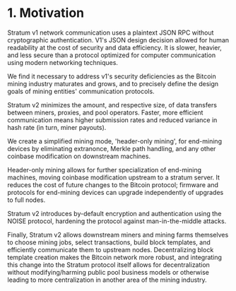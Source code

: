 # 1. Motivation

Stratum v1 network communication uses a plaintext JSON RPC without cryptographic authentication. V1's JSON design decision allowed for human readability at the cost of security and data efficiency. It is slower, heavier, and less secure than a protocol optimized for computer communication using modern networking techniques.

We find it necessary to address v1's security deficiencies as the Bitcoin mining industry maturates and grows, and to precisely define the design goals of mining entities' communication protocols.

Stratum v2 minimizes the amount, and respective size, of data transfers between miners, proxies, and pool operators. Faster, more efficient communication means higher submission rates and reduced variance in hash rate (in turn, miner payouts).

We create a simplified mining mode, 'header-only mining', for end-mining devices by eliminating extranonce, Merkle path handling, and any other coinbase modification on downstream machines.

Header-only mining allows for further specialization of end-mining machines, moving coinbase modification upstream to a stratum server. It reduces the cost of future changes to the Bitcoin protocol; firmware and protocols for end-mining devices can upgrade independently of upgrades to full nodes.

Stratum v2 introduces by-default encryption and authentication using the NOISE protocol, hardening the protocol against man-in-the-middle attacks.

Finally, Stratum v2 allows downstream miners and mining farms themselves to choose mining jobs, select transactions, build block templates, and efficiently communicate them to upstream nodes. Decentralizing block template creation makes the Bitcoin network more robust, and integrating this change into the Stratum protocol itself allows for decentralization without modifying/harming public pool business models or otherwise leading to more centralization in another area of the mining industry.
